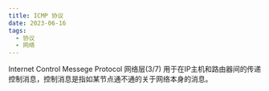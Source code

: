 ```yaml
---
title: ICMP 协议
date: 2023-06-16
tags:
  - 协议
  - 网络
---
```


Internet Control Messege Protocol
网络层(3/7)
用于在IP主机和路由器间的传递控制消息，控制消息是指如某节点通不通的关于网络本身的消息。


